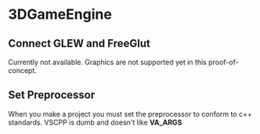 # 3DGameEngine

## Connect GLEW and FreeGlut

Currently not available. Graphics are not supported yet in this proof-of-concept.

## Set Preprocessor

When you make a project you must set the preprocessor to conform to c++ standards. VSCPP is dumb and doesn't like __VA_ARGS__
